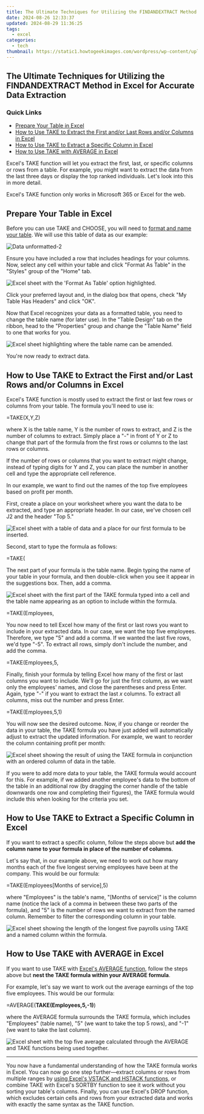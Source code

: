 ```yaml
---
title: The Ultimate Techniques for Utilizing the FINDANDEXTRACT Method in Excel for Accurate Data Extraction
date: 2024-08-26 12:33:37
updated: 2024-08-29 11:36:25
tags:
  - excel
categories:
  - tech
thumbnail: https://static1.howtogeekimages.com/wordpress/wp-content/uploads/2023/08/microsoft-excel-logo-1.jpg
---
```


## The Ultimate Techniques for Utilizing the FINDANDEXTRACT Method in Excel for Accurate Data Extraction

### Quick Links

* [Prepare Your Table in Excel](https://instagram-video-recordings.techidaily.com/updated-comparing-instagrams-latest-features-reels-vs-stories/)
* [How to Use TAKE to Extract the First and/or Last Rows and/or Columns in Excel](https://games-able.techidaily.com/1719164624136-top-ranked-gba-ios-simulators-unveiled/)
* [How to Use TAKE to Extract a Specific Column in Excel](https://fox-http.techidaily.com/live-sound-perfection-our-selections-of-the-top-6-stream-friendly-mics/)
* [How to Use TAKE with AVERAGE in Excel](https://youtube-tips.techidaily.com/24-exploring-mukbang-culture-in-live-video-formats/)

 Excel's TAKE function will let you extract the first, last, or specific columns or rows from a table. For example, you might want to extract the data from the last three days or display the top ranked individuals. Let's look into this in more detail.

 Excel's TAKE function only works in Microsoft 365 or Excel for the web.

##  Prepare Your Table in Excel

 Before you can use TAKE and CHOOSE, you will need to [format and name your table](https://instagram-videos.techidaily.com/updated-2024-approved-how-to-convert-your-best-videography-into-melodic-mp3s-insta/). We will use this table of data as our example:

![Data unformatted-2](https://static1.howtogeekimages.com/wordpress/wp-content/uploads/2024/01/data-unformatted-2.png) 

 Ensure you have included a row that includes headings for your columns. Now, select any cell within your table and click "Format As Table" in the "Styles" group of the "Home" tab.

![Excel sheet with the 'Format As Table' option highlighted.](https://static1.howtogeekimages.com/wordpress/wp-content/uploads/2024/01/format-as-table-1.png) 

 Click your preferred layout and, in the dialog box that opens, check "My Table Has Headers" and click "OK".

 Now that Excel recognizes your data as a formatted table, you need to change the table name (for later use). In the "Table Design" tab on the ribbon, head to the "Properties" group and change the "Table Name" field to one that works for you.

![Excel sheet highlighting where the table name can be amended.](https://static1.howtogeekimages.com/wordpress/wp-content/uploads/2024/01/table-name.png) 

 You're now ready to extract data.

##  How to Use TAKE to Extract the First and/or Last Rows and/or Columns in Excel

 Excel's TAKE function is mostly used to extract the first or last few rows or columns from your table. The formula you'll need to use is:

=TAKE(X,Y,Z)

 where X is the table name, Y is the number of rows to extract, and Z is the number of columns to extract. Simply place a "-" in front of Y or Z to change that part of the formula from the first rows or columns to the last rows or columns.

 If the number of rows or columns that you want to extract might change, instead of typing digits for Y and Z, you can place the number in another cell and type the appropriate cell reference.

 In our example, we want to find out the names of the top five employees based on profit per month.

 First, create a place on your worksheet where you want the data to be extracted, and type an appropriate header. In our case, we've chosen cell J2 and the header "Top 5."

![Excel sheet with a table of data and a place for our first formula to be inserted.](https://static1.howtogeekimages.com/wordpress/wp-content/uploads/2024/01/top-5-1.png) 

 Second, start to type the formula as follows:

=TAKE(

 The next part of your formula is the table name. Begin typing the name of your table in your formula, and then double-click when you see it appear in the suggestions box. Then, add a comma.

![Excel sheet with the first part of the TAKE formula typed into a cell and the table name appearing as an option to include within the formula.](https://static1.howtogeekimages.com/wordpress/wp-content/uploads/2024/01/take-formula.png) 

=TAKE(Employees,

 You now need to tell Excel how many of the first or last rows you want to include in your extracted data. In our case, we want the top five employees. Therefore, we type "5" and add a comma. If we wanted the last five rows, we'd type "-5". To extract all rows, simply don't include the number, and add the comma.

=TAKE(Employees,5,

 Finally, finish your formula by telling Excel how many of the first or last columns you want to include. We'll go for just the first column, as we want only the employees' names, and close the parentheses and press Enter. Again, type "-" if you want to extract the last _x_ columns. To extract all columns, miss out the number and press Enter.

=TAKE(Employees,5,1)

 You will now see the desired outcome. Now, if you change or reorder the data in your table, the TAKE formula you have just added will automatically adjust to extract the updated information. For example, we want to reorder the column containing profit per month:

![Excel sheet showing the result of using the TAKE formula in conjunction with an ordered column of data in the table.](https://static1.howtogeekimages.com/wordpress/wp-content/uploads/2024/01/top-5-2.png) 

 If you were to add more data to your table, the TAKE formula would account for this. For example, if we added another employee's data to the bottom of the table in an additional row (by dragging the corner handle of the table downwards one row and completing their figures), the TAKE formula would include this when looking for the criteria you set.

##  How to Use TAKE to Extract a Specific Column in Excel

 If you want to extract a specific column, follow the steps above but **add the column name to your formula in place of the number of columns**.

 Let's say that, in our example above, we need to work out how many months each of the five longest serving employees have been at the company. This would be our formula:

=TAKE(Employees[Months of service],5)

 where "Employees" is the table's name, "\[Months of service\]" is the column name (notice the lack of a comma in between these two parts of the formula), and "5" is the number of rows we want to extract from the named column. Remember to filter the corresponding column in your table.

![Excel sheet showing the length of the longest five payrolls using TAKE and a named column within the formula.](https://static1.howtogeekimages.com/wordpress/wp-content/uploads/2024/01/longest-5.png) 

##  How to Use TAKE with AVERAGE in Excel

 If you want to use TAKE with [Excel's AVERAGE function](https://win-able.techidaily.com/fixing-overwatch-startup-issues-how-to-get-rid-of-the-persistent-black-screen/), follow the steps above but **nest the TAKE formula within your AVERAGE formula**.

 For example, let's say we want to work out the average earnings of the top five employees. This would be our formula:

=AVERAGE(**TAKE(Employees,5,-1)**)

 where the AVERAGE formula surrounds the TAKE formula, which includes "Employees" (table name), "5" (we want to take the top 5 rows), and "-1" (we want to take the last column).

![Excel sheet with the top five average calculated through the AVERAGE and TAKE functions being used together.](https://static1.howtogeekimages.com/wordpress/wp-content/uploads/2024/01/top-5-3.png) 

---

 You now have a fundamental understanding of how the TAKE formula works in Excel. You can now go one step further—extract columns or rows from multiple ranges by [using Excel's VSTACK and HSTACK functions](https://digital-screen-recording.techidaily.com/new-in-2024-the-evolutionary-path-from-novice-to-expert-in-audio-recording-for-film/), or combine TAKE with Excel's SORTBY function to see it work without you sorting your table's columns. Finally, you can use Excel's DROP function, which excludes certain cells and rows from your extracted data and works with exactly the same syntax as the TAKE function.

<ins class="adsbygoogle"
     style="display:block"
     data-ad-format="autorelaxed"
     data-ad-client="ca-pub-7571918770474297"
     data-ad-slot="1223367746"></ins>



<ins class="adsbygoogle"
     style="display:block"
     data-ad-client="ca-pub-7571918770474297"
     data-ad-slot="8358498916"
     data-ad-format="auto"
     data-full-width-responsive="true"></ins>
